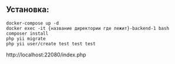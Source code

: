Установка: 
-------------------

```
docker-compose up -d
docker exec -it {название директории где лежит}-backend-1 bash
composer install
php yii migrate
php yii user/create test test test
```

http://localhost:22080/index.php
